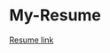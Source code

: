 # My-Resume

[Resume link](https://drive.google.com/drive/u/0/shared-with-me?fbclid=IwAR26SuRm8UMH7uKS2zqNF0pnvdIYf9DvaMs0J_0PKLhX5uTTaM3hFZK7sdo)
